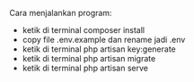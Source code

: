 Cara menjalankan program:
- ketik di terminal composer install
- copy file .env.example dan rename jadi .env
- ketik di terminal php artisan key:generate
- ketik di terminal php artisan migrate
- ketik di terminal php artisan serve
